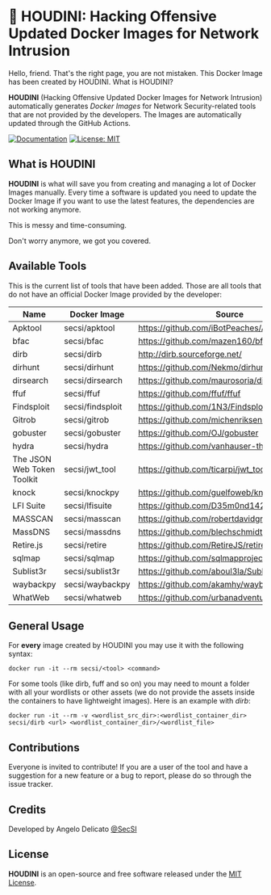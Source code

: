 # 🐳 HOUDINI: Hacking Offensive Updated Docker Images for Network Intrusion

Hello, friend. That's the right page, you are not mistaken. This Docker Image has been created by HOUDINI. What is HOUDINI?

**HOUDINI** (Hacking Offensive Updated Docker Images for Network Intrusion) automatically generates *Docker Images* for Network Security-related tools that are not provided by the developers. The Images are automatically updated through the GitHub Actions.

[![Documentation](https://img.shields.io/badge/Documentation-complete-green.svg?style=flat)](https://github.com/cybersecsi/HOUDINI/blob/main/README.md)
[![License: MIT](https://img.shields.io/badge/License-MIT-yellow.svg)](https://github.com/cybersecsi/HOUDINI/blob/main/LICENSE)

## What is HOUDINI
**HOUDINI** is what will save you from creating and managing a lot of Docker Images manually. Every time a software is updated you need to update the Docker Image if you want to use the latest features, the dependencies are not working anymore. 

This is messy and time-consuming. 

Don't worry anymore, we got you covered.

## Available Tools
This is the current list of tools that have been added. Those are all tools that do not have an official Docker Image provided by the developer:

| Name                       | Docker Image     | Source                                       |
|----------------------------|------------------|----------------------------------------------|
| Apktool                    | secsi/apktool    | https://github.com/iBotPeaches/Apktool       |
| bfac                       | secsi/bfac       | https://github.com/mazen160/bfac             |
| dirb                       | secsi/dirb       | http://dirb.sourceforge.net/                 |
| dirhunt                    | secsi/dirhunt    | https://github.com/Nekmo/dirhunt             |
| dirsearch                  | secsi/dirsearch  | https://github.com/maurosoria/dirsearch      |
| ffuf                       | secsi/ffuf       | https://github.com/ffuf/ffuf                 |
| Findsploit                 | secsi/findsploit | https://github.com/1N3/Findsploit            |
| Gitrob                     | secsi/gitrob     | https://github.com/michenriksen/gitrob       |
| gobuster                   | secsi/gobuster   | https://github.com/OJ/gobuster               |
| hydra                      | secsi/hydra      | https://github.com/vanhauser-thc/thc-hydra   |
| The JSON Web Token Toolkit | secsi/jwt_tool   | https://github.com/ticarpi/jwt_tool          |
| knock                      | secsi/knockpy    | https://github.com/guelfoweb/knock           |
| LFI Suite                  | secsi/lfisuite   | https://github.com/D35m0nd142/LFISuite       |
| MASSCAN                    | secsi/masscan    | https://github.com/robertdavidgraham/masscan |
| MassDNS                    | secsi/massdns    | https://github.com/blechschmidt/massdns      |
| Retire.js                  | secsi/retire     | https://github.com/RetireJS/retire.js        |
| sqlmap                     | secsi/sqlmap     | https://github.com/sqlmapproject/sqlmap      |
| Sublist3r                  | secsi/sublist3r  | https://github.com/aboul3la/Sublist3r        |
| waybackpy                  | secsi/waybackpy  | https://github.com/akamhy/waybackpy          |
| WhatWeb                    | secsi/whatweb    | https://github.com/urbanadventurer/WhatWeb   |

## General Usage
For **every** image created by HOUDINI you may use it with the following syntax:
```
docker run -it --rm secsi/<tool> <command>
```

For some tools (like dirb, fuff and so on) you may need to mount a folder with all your wordlists or other assets (we do not provide the assets inside the containers to have lightweight images). Here is an example with *dirb*:
```
docker run -it --rm -v <wordlist_src_dir>:<wordlist_container_dir> secsi/dirb <url> <wordlist_container_dir>/<wordlist_file>
```

## Contributions
Everyone is invited to contribute!
If you are a user of the tool and have a suggestion for a new feature or a bug to report, please do so through the issue tracker.

## Credits
Developed by Angelo Delicato [@SecSI](https://secsi.io)

## License
**HOUDINI** is an open-source and free software released under the [MIT License](/LICENSE).